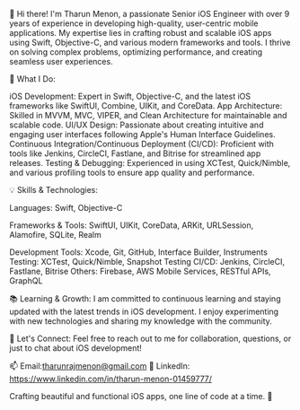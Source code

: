 👋 Hi there! I'm Tharun Menon, a passionate Senior iOS Engineer with over 9 years of experience in developing high-quality, user-centric mobile applications. My expertise lies in crafting robust and scalable iOS apps using Swift, Objective-C, and various modern frameworks and tools. I thrive on solving complex problems, optimizing performance, and creating seamless user experiences.

🚀 What I Do:

iOS Development: Expert in Swift, Objective-C, and the latest iOS frameworks like SwiftUI, Combine, UIKit, and CoreData.
App Architecture: Skilled in MVVM, MVC, VIPER, and Clean Architecture for maintainable and scalable code.
UI/UX Design: Passionate about creating intuitive and engaging user interfaces following Apple's Human Interface Guidelines.
Continuous Integration/Continuous Deployment (CI/CD): Proficient with tools like Jenkins, CircleCI, Fastlane, and Bitrise for streamlined app releases.
Testing & Debugging: Experienced in using XCTest, Quick/Nimble, and various profiling tools to ensure app quality and performance.

💡 Skills & Technologies:

Languages: Swift, Objective-C  

Frameworks & Tools: SwiftUI, UIKit, CoreData, ARKit, URLSession, Alamofire, SQLite, Realm  

Development Tools: Xcode, Git, GitHub, Interface Builder, Instruments
Testing: XCTest, Quick/Nimble, Snapshot Testing
CI/CD: Jenkins, CircleCI, Fastlane, Bitrise
Others: Firebase, AWS Mobile Services, RESTful APIs, GraphQL


📚 Learning & Growth:
I am committed to continuous learning and staying updated with the latest trends in iOS development. I enjoy experimenting with new technologies and sharing my knowledge with the community.

💬 Let's Connect:
Feel free to reach out to me for collaboration, questions, or just to chat about iOS development!

📫 Email:tharunrajmenon@gmail.com
💼 LinkedIn: https://www.linkedin.com/in/tharun-menon-01459777/

Crafting beautiful and functional iOS apps, one line of code at a time. 🚀
